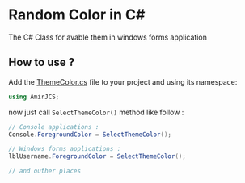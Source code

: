 # Random Color in C#
The C# Class for avable them in windows forms application

## How to use ?
Add the [ThemeColor.cs](https://github.com/AmirMahdyJebreily/ThemeColor/blob/main/ThemeColor.cs) file to your project and using its namespace:
```csharp
using AmirJCS;
```
now just call `SelectThemeColor()` method like follow : 
```csharp
// Console applications : 
Console.ForegroundColor = SelectThemeColor();

// Windows forms applications : 
lblUsername.ForegroundColor = SelectThemeColor();

// and outher places
```
